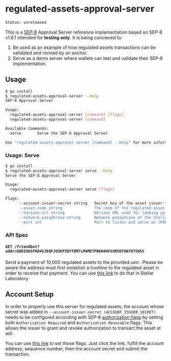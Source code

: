 # regulated-assets-approval-server

```sh
Status: unreleased
```

This is a [SEP-8] Approval Server reference implementation based on SEP-8 v1.6.1
intended for **testing only**. It is being concieved to:

1. Be used as an example of how regulated assets transactions can be validated
   and revised by an anchor.
2. Serve as a demo server where wallets can test and validate their SEP-8
   implementation.

## Usage

```sh
$ go install
$ regulated-assets-approval-server --help
SEP-8 Approval Server

Usage:
  regulated-assets-approval-server [command] [flags]
  regulated-assets-approval-server [command]

Available Commands:
  serve       Serve the SEP-8 Approval Server

Use "regulated-assets-approval-server [command] --help" for more information about a command.
```

### Usage: Serve

```sh
$ go install
$ regulated-assets-approval-server serve --help
Serve the SEP-8 Approval Server

Usage:
  regulated-assets-approval-server serve [flags]

Flags:
      --account-issuer-secret string   Secret key of the asset issuer's stellar account. (ACCOUNT_ISSUER_SECRET)
      --asset-code string              The code of the regulated asset (ASSET_CODE)
      --horizon-url string             Horizon URL used for looking up account details (HORIZON_URL) (default "https://horizon-testnet.stellar.org/")
      --network-passphrase string      Network passphrase of the Stellar network transactions should be signed for (NETWORK_PASSPHRASE) (default "Test SDF Network ; September 2015")
      --port int                       Port to listen and serve on (PORT) (default 8000)
```

### API Spec

#### `GET /friendbot?addr=GDDIO6SFRD4SJEQFJOSKPIDYTDM7LM4METFBKN4NFGVR5DTGB7H75N5S`

Send a payment of 10,000 regulated assets to the provided `addr`. Please be
aware the address must first establish a trustline to the regulated asset in
order to receive that payment. You can use [this
link](https://laboratory.stellar.org/#txbuilder?params=eyJhdHRyaWJ1dGVzIjp7ImZlZSI6IjEwMCIsImJhc2VGZWUiOiIxMDAiLCJtaW5GZWUiOiIxMDAifSwiZmVlQnVtcEF0dHJpYnV0ZXMiOnsibWF4RmVlIjoiMTAwIn0sIm9wZXJhdGlvbnMiOlt7ImlkIjowLCJhdHRyaWJ1dGVzIjp7ImFzc2V0Ijp7InR5cGUiOiJjcmVkaXRfYWxwaGFudW00IiwiY29kZSI6IiIsImlzc3VlciI6IiJ9fSwibmFtZSI6ImNoYW5nZVRydXN0In1dfQ%3D%3D&network=test)
to do that in Stellar Laboratory.

## Account Setup

In order to properly use this server for regulated assets, the account whose
secret was added in `--account-issuer-secret (ACCOUNT_ISSUER_SECRET)` needs to
be configured according with SEP-8 [authorization flags] by setting both
`Authorization Required` and `Authorization Revocable` flags. This allows the
issuer to grant and revoke authorization to transact the asset at will.

You can use [this
link](https://laboratory.stellar.org/#txbuilder?params=eyJhdHRyaWJ1dGVzIjp7ImZlZSI6IjEwMCIsImJhc2VGZWUiOiIxMDAiLCJtaW5GZWUiOiIxMDAifSwiZmVlQnVtcEF0dHJpYnV0ZXMiOnsibWF4RmVlIjoiMTAwIn0sIm9wZXJhdGlvbnMiOlt7ImlkIjowLCJhdHRyaWJ1dGVzIjp7InNldEZsYWdzIjozfSwibmFtZSI6InNldE9wdGlvbnMifV19)
to set those flags. Just click the link, fulfill the account address, sequence
number, then the account secret and submit the transaction.

[SEP-8]: https://github.com/stellar/stellar-protocol/blob/7c795bb9abc606cd1e34764c4ba07900d58fe26e/ecosystem/sep-0008.md
[authorization flags]: https://github.com/stellar/stellar-protocol/blob/7c795bb9abc606cd1e34764c4ba07900d58fe26e/ecosystem/sep-0008.md#authorization-flags
